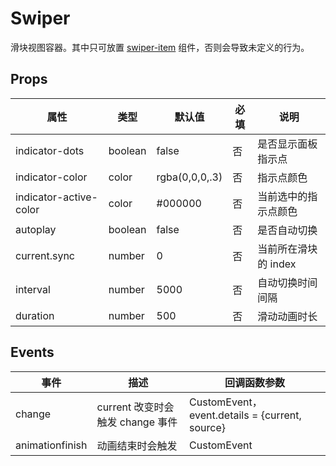 # Swiper

滑块视图容器。其中只可放置 [swiper-item](./README.SwiperItem.md) 组件，否则会导致未定义的行为。

## Props

| 属性                   | 类型    | 默认值         | 必填 | 说明                 |
| ---------------------- | ------- | -------------- | ---- | -------------------- |
| indicator-dots         | boolean | false          | 否   | 是否显示面板指示点   |
| indicator-color        | color   | rgba(0,0,0,.3) | 否   | 指示点颜色           |
| indicator-active-color | color   | #000000        | 否   | 当前选中的指示点颜色 |
| autoplay               | boolean | false          | 否   | 是否自动切换         |
| current.sync           | number  | 0              | 否   | 当前所在滑块的 index |
| interval               | number  | 5000           | 否   | 自动切换时间间隔     |
| duration               | number  | 500            | 否   | 滑动动画时长         |

## Events

| 事件            | 描述                             | 回调函数参数                                   |
| --------------- | -------------------------------- | ---------------------------------------------- |
| change          | current 改变时会触发 change 事件 | CustomEvent，event.details = {current, source} |
| animationfinish | 动画结束时会触发                 | CustomEvent                                    |
